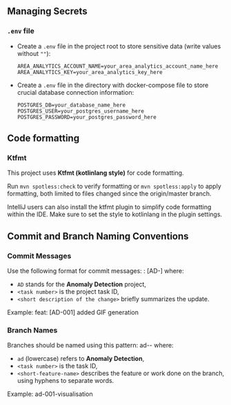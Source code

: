 ## Managing Secrets

### `.env` file

- Create a `.env` file in the project root to store sensitive data (write values without `""`):
  ```
  AREA_ANALYTICS_ACCOUNT_NAME=your_area_analytics_account_name_here
  AREA_ANALYTICS_KEY=your_area_analytics_key_here
  ```

- Create a `.env` file in the directory with docker-compose file to store crucial database connection information:
  ```
  POSTGRES_DB=your_database_name_here
  POSTGRES_USER=your_postgres_username_here
  POSTGRES_PASSWORD=your_postgres_password_here
  ```

## Code formatting

### Ktfmt

This project uses **Ktfmt (kotlinlang style)** for code formatting. 

Run `mvn spotless:check` to verify formatting or `mvn spotless:apply` to apply formatting, both limited to files changed since the origin/master branch.

IntelliJ users can also install the ktfmt plugin to simplify code formatting within the IDE. 
Make sure to set the style to kotlinlang in the plugin settings.

## Commit and Branch Naming Conventions

### Commit Messages
Use the following format for commit messages:
<type>: [AD-<task number>] <short description of the change>
where:
- `AD` stands for the **Anomaly Detection** project,
- `<task number>` is the project task ID,
- `<short description of the change>` briefly summarizes the update.

Example:
feat: [AD-001] added GIF generation

### Branch Names
Branches should be named using this pattern:
ad-<task number>-<short-feature-name>
where:
- `ad` (lowercase) refers to **Anomaly Detection**,
- `<task number>` is the task ID,
- `<short-feature-name>` describes the feature or work done on the branch, using hyphens to separate words.

Example:
ad-001-visualisation